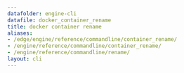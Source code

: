 ```yaml
---
datafolder: engine-cli
datafile: docker_container_rename
title: docker container rename
aliases:
- /edge/engine/reference/commandline/container_rename/
- /engine/reference/commandline/container_rename/
- /engine/reference/commandline/rename/
layout: cli
---
```


<!--
此页面是根据 Docker 源代码自动生成的。如果您想建议更改此处显示的文本，请在 GitHub 上的源代码仓库中打开一个工单或拉取请求：

https://github.com/docker/cli
-->
